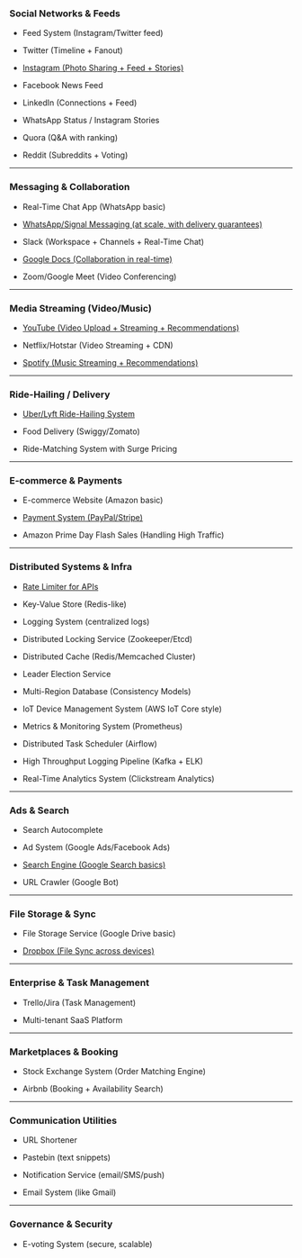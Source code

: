 ### **Social Networks & Feeds**

- Feed System (Instagram/Twitter feed)
    
- Twitter (Timeline + Fanout)
    
- [Instagram (Photo Sharing + Feed + Stories)](https://youtu.be/YoS5cp0cirM?si=jRLFBKjuk6zkzA9z)
    
- Facebook News Feed
    
- LinkedIn (Connections + Feed)
    
- WhatsApp Status / Instagram Stories
    
- Quora (Q&A with ranking)
    
- Reddit (Subreddits + Voting)
    

---

### **Messaging & Collaboration**

- Real-Time Chat App (WhatsApp basic)
    
- [WhatsApp/Signal Messaging (at scale, with delivery guarantees)](https://youtu.be/xyLO8ZAk2KE?si=zrY3-KZECGZ6J6ra)
    
- Slack (Workspace + Channels + Real-Time Chat)
    
- [Google Docs (Collaboration in real-time)](https://youtu.be/9JKBlkwg0yM?si=ZP235AWzYKlUAXSa)
    
- Zoom/Google Meet (Video Conferencing)
    

---

### **Media Streaming (Video/Music)**

- [YouTube (Video Upload + Streaming + Recommendations)](https://youtu.be/WlMTxHcm4Qs?si=-Moyo_txiqh55WQA)
    
- Netflix/Hotstar (Video Streaming + CDN)
    
- [Spotify (Music Streaming + Recommendations)](https://youtu.be/HjazbLlrWxI?si=DTBZ-_Hjqxiwkg6d)
    

---

### **Ride-Hailing / Delivery**

- [Uber/Lyft Ride-Hailing System](https://youtu.be/2WYjtfRyHzQ?si=1HDPi4qDcJluBMBB)
    
- Food Delivery (Swiggy/Zomato)
    
- Ride-Matching System with Surge Pricing
    

---

### **E-commerce & Payments**

- E-commerce Website (Amazon basic)
    
- [Payment System (PayPal/Stripe)](https://youtu.be/7MXV7RfNtv0?si=Dpf91KkCMA2F3le8)
    
- Amazon Prime Day Flash Sales (Handling High Traffic)
    

---

### **Distributed Systems & Infra**

- [Rate Limiter for APIs](https://youtu.be/VzW41m4USGs?si=TVNkrxPo34Upj0WG)
    
- Key-Value Store (Redis-like)
    
- Logging System (centralized logs)
    
- Distributed Locking Service (Zookeeper/Etcd)
    
- Distributed Cache (Redis/Memcached Cluster)
    
- Leader Election Service
    
- Multi-Region Database (Consistency Models)
    
- IoT Device Management System (AWS IoT Core style)
    
- Metrics & Monitoring System (Prometheus)
    
- Distributed Task Scheduler (Airflow)
    
- High Throughput Logging Pipeline (Kafka + ELK)
    
- Real-Time Analytics System (Clickstream Analytics)
    

---

### **Ads & Search**

- Search Autocomplete
    
- Ad System (Google Ads/Facebook Ads)
    
- [Search Engine (Google Search basics)](https://youtu.be/0LTXCcVRQi0?si=9K-ge31JGX8WIS7_)
    
- URL Crawler (Google Bot)
    

---

### **File Storage & Sync**

- File Storage Service (Google Drive basic)
    
- [Dropbox (File Sync across devices)](https://youtu.be/jLM1nGgsT-I?si=TOptMt32UaGi-tSJ)
    

---

### **Enterprise & Task Management**

- Trello/Jira (Task Management)
    
- Multi-tenant SaaS Platform
    

---

### **Marketplaces & Booking**

- Stock Exchange System (Order Matching Engine)
    
- Airbnb (Booking + Availability Search)
    

---

### **Communication Utilities**

- URL Shortener
    
- Pastebin (text snippets)
    
- Notification Service (email/SMS/push)
    
- Email System (like Gmail)
    

---

### **Governance & Security**

- E-voting System (secure, scalable)
    